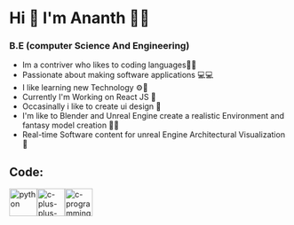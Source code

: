 # Hi 👋 I'm Ananth 👩‍💻
### B.E (computer Science And Engineering)

- Im a contriver who likes to coding languages🐱‍👤
- Passionate about making software applications 💻💻
- I like learning new Technology ⚙🔧
- Currently I'm Working on React JS 🎇
- Occasinally i like to create ui design 📲
- I'm like to Blender and Unreal Engine create a realistic Environment and fantasy model creation 🌟🔥
- Real-time Software content for unreal Engine Architectural Visualization🌌

## Code: 
<img width="50" height="50" src="https://img.icons8.com/fluency/48/python.png" alt="python"/><img width="50" height="50" src="https://img.icons8.com/color/48/c-plus-plus-logo.png" alt="c-plus-plus-logo"/><img width="50" height="50" src="https://img.icons8.com/color/48/c-programming.png" alt="c-programming"/>





